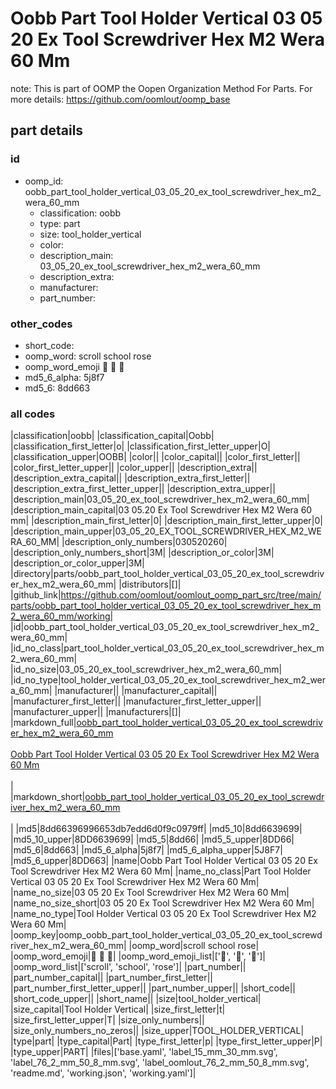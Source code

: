 # Oobb Part Tool Holder Vertical 03 05 20 Ex Tool Screwdriver Hex M2 Wera 60 Mm  

note: This is part of OOMP the Oopen Organization Method For Parts. For more details: https://github.com/oomlout/oomp_base

##  part details





### id
* oomp_id: oobb_part_tool_holder_vertical_03_05_20_ex_tool_screwdriver_hex_m2_wera_60_mm
  * classification: oobb
  * type: part
  * size: tool_holder_vertical
  * color: 
  * description_main: 03_05_20_ex_tool_screwdriver_hex_m2_wera_60_mm
  * description_extra: 
  * manufacturer: 
  * part_number: 

### other_codes
* short_code: 
* oomp_word: scroll school rose
* oomp_word_emoji :scroll: :school: :rose:
* md5_6_alpha: 5j8f7
* md5_6: 8dd663

### all codes 
|classification|oobb|
|classification_capital|Oobb|
|classification_first_letter|o|
|classification_first_letter_upper|O|
|classification_upper|OOBB|
|color||
|color_capital||
|color_first_letter||
|color_first_letter_upper||
|color_upper||
|description_extra||
|description_extra_capital||
|description_extra_first_letter||
|description_extra_first_letter_upper||
|description_extra_upper||
|description_main|03_05_20_ex_tool_screwdriver_hex_m2_wera_60_mm|
|description_main_capital|03 05.20 Ex Tool Screwdriver Hex M2 Wera 60 mm|
|description_main_first_letter|0|
|description_main_first_letter_upper|0|
|description_main_upper|03_05_20_EX_TOOL_SCREWDRIVER_HEX_M2_WERA_60_MM|
|description_only_numbers|030520260|
|description_only_numbers_short|3M|
|description_or_color|3M|
|description_or_color_upper|3M|
|directory|parts/oobb_part_tool_holder_vertical_03_05_20_ex_tool_screwdriver_hex_m2_wera_60_mm|
|distributors|[]|
|github_link|https://github.com/oomlout/oomlout_oomp_part_src/tree/main/parts/oobb_part_tool_holder_vertical_03_05_20_ex_tool_screwdriver_hex_m2_wera_60_mm/working|
|id|oobb_part_tool_holder_vertical_03_05_20_ex_tool_screwdriver_hex_m2_wera_60_mm|
|id_no_class|part_tool_holder_vertical_03_05_20_ex_tool_screwdriver_hex_m2_wera_60_mm|
|id_no_size|03_05_20_ex_tool_screwdriver_hex_m2_wera_60_mm|
|id_no_type|tool_holder_vertical_03_05_20_ex_tool_screwdriver_hex_m2_wera_60_mm|
|manufacturer||
|manufacturer_capital||
|manufacturer_first_letter||
|manufacturer_first_letter_upper||
|manufacturer_upper||
|manufacturers|[]|
|markdown_full|[oobb_part_tool_holder_vertical_03_05_20_ex_tool_screwdriver_hex_m2_wera_60_mm](https://github.com/oomlout/oomlout_oomp_part_src/tree/main/parts/oobb_part_tool_holder_vertical_03_05_20_ex_tool_screwdriver_hex_m2_wera_60_mm/working)<br>[](https://github.com/oomlout/oomlout_oomp_part_src/tree/main/parts/oobb_part_tool_holder_vertical_03_05_20_ex_tool_screwdriver_hex_m2_wera_60_mm/working)<br>[Oobb Part Tool Holder Vertical 03 05 20 Ex Tool Screwdriver Hex M2 Wera 60 Mm](https://github.com/oomlout/oomlout_oomp_part_src/tree/main/parts/oobb_part_tool_holder_vertical_03_05_20_ex_tool_screwdriver_hex_m2_wera_60_mm/working)<br><br>|
|markdown_short|[oobb_part_tool_holder_vertical_03_05_20_ex_tool_screwdriver_hex_m2_wera_60_mm](https://github.com/oomlout/oomlout_oomp_part_src/tree/main/parts/oobb_part_tool_holder_vertical_03_05_20_ex_tool_screwdriver_hex_m2_wera_60_mm/working)<br><br>|
|md5|8dd66396996653db7edd6d0f9c0979ff|
|md5_10|8dd6639699|
|md5_10_upper|8DD6639699|
|md5_5|8dd66|
|md5_5_upper|8DD66|
|md5_6|8dd663|
|md5_6_alpha|5j8f7|
|md5_6_alpha_upper|5J8F7|
|md5_6_upper|8DD663|
|name|Oobb Part Tool Holder Vertical 03 05 20 Ex Tool Screwdriver Hex M2 Wera 60 Mm|
|name_no_class|Part Tool Holder Vertical 03 05 20 Ex Tool Screwdriver Hex M2 Wera 60 Mm|
|name_no_size|03 05 20 Ex Tool Screwdriver Hex M2 Wera 60 Mm|
|name_no_size_short|03 05 20 Ex Tool Screwdriver Hex M2 Wera 60 Mm|
|name_no_type|Tool Holder Vertical 03 05 20 Ex Tool Screwdriver Hex M2 Wera 60 Mm|
|oomp_key|oomp_oobb_part_tool_holder_vertical_03_05_20_ex_tool_screwdriver_hex_m2_wera_60_mm|
|oomp_word|scroll school rose|
|oomp_word_emoji|:scroll: :school: :rose:|
|oomp_word_emoji_list|[':scroll:', ':school:', ':rose:']|
|oomp_word_list|['scroll', 'school', 'rose']|
|part_number||
|part_number_capital||
|part_number_first_letter||
|part_number_first_letter_upper||
|part_number_upper||
|short_code||
|short_code_upper||
|short_name||
|size|tool_holder_vertical|
|size_capital|Tool Holder Vertical|
|size_first_letter|t|
|size_first_letter_upper|T|
|size_only_numbers||
|size_only_numbers_no_zeros||
|size_upper|TOOL_HOLDER_VERTICAL|
|type|part|
|type_capital|Part|
|type_first_letter|p|
|type_first_letter_upper|P|
|type_upper|PART|
|files|['base.yaml', 'label_15_mm_30_mm.svg', 'label_76_2_mm_50_8_mm.svg', 'label_oomlout_76_2_mm_50_8_mm.svg', 'readme.md', 'working.json', 'working.yaml']|
